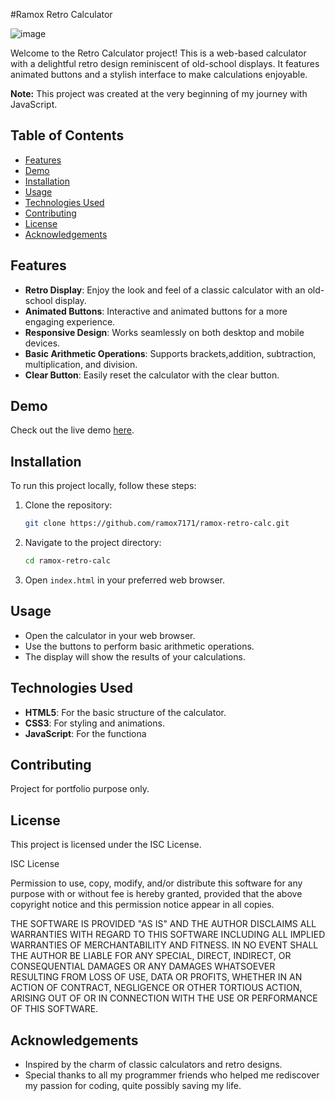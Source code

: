 #Ramox Retro Calculator 

![image](https://github.com/user-attachments/assets/eb9c1b6c-57ee-463d-b9b6-30b9246348f4)



Welcome to the Retro Calculator project! This is a web-based calculator with a delightful retro design reminiscent of old-school displays. It features animated buttons and a stylish interface to make calculations enjoyable.

**Note:** This project was created at the very beginning of my journey with JavaScript.

## Table of Contents

- [Features](#features)
- [Demo](#demo)
- [Installation](#installation)
- [Usage](#usage)
- [Technologies Used](#technologies-used)
- [Contributing](#contributing)
- [License](#license)
- [Acknowledgements](#acknowledgements)

## Features

- **Retro Display**: Enjoy the look and feel of a classic calculator with an old-school display.
- **Animated Buttons**: Interactive and animated buttons for a more engaging experience.
- **Responsive Design**: Works seamlessly on both desktop and mobile devices.
- **Basic Arithmetic Operations**: Supports brackets,addition, subtraction, multiplication, and division.
- **Clear Button**: Easily reset the calculator with the clear button.

## Demo

Check out the live demo [here](link_to_demo).

## Installation

To run this project locally, follow these steps:

1. Clone the repository:
    ```bash
    git clone https://github.com/ramox7171/ramox-retro-calc.git
    ```
2. Navigate to the project directory:
    ```bash
    cd ramox-retro-calc
    ```
3. Open `index.html` in your preferred web browser.

## Usage

- Open the calculator in your web browser.
- Use the buttons to perform basic arithmetic operations.
- The display will show the results of your calculations.

## Technologies Used

- **HTML5**: For the basic structure of the calculator.
- **CSS3**: For styling and animations.
- **JavaScript**: For the functiona

## Contributing

Project for portfolio purpose only.

## License

This project is licensed under the ISC License.

ISC License

Permission to use, copy, modify, and/or distribute this software for any purpose with or without fee is hereby granted, provided that the above copyright notice and this permission notice appear in all copies.

THE SOFTWARE IS PROVIDED "AS IS" AND THE AUTHOR DISCLAIMS ALL WARRANTIES WITH REGARD TO THIS SOFTWARE INCLUDING ALL IMPLIED WARRANTIES OF MERCHANTABILITY AND FITNESS. IN NO EVENT SHALL THE AUTHOR BE LIABLE FOR ANY SPECIAL, DIRECT, INDIRECT, OR CONSEQUENTIAL DAMAGES OR ANY DAMAGES WHATSOEVER RESULTING FROM LOSS OF USE, DATA OR PROFITS, WHETHER IN AN ACTION OF CONTRACT, NEGLIGENCE OR OTHER TORTIOUS ACTION, ARISING OUT OF OR IN CONNECTION WITH THE USE OR PERFORMANCE OF THIS SOFTWARE.

## Acknowledgements


- Inspired by the charm of classic calculators and retro designs.
- Special thanks to all my programmer friends who helped me rediscover my passion for coding, quite possibly saving my life.
